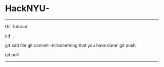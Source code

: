 # HackNYU-
_____________________________________________
Git Tutorial

cd ..

git add file
git commit -m’something that you have done’
git push

git pull
_____________________________________________


